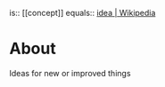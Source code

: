 is:: [[concept]]
equals:: [idea | Wikipedia](https://en.wikipedia.org/wiki/Idea)

# About
Ideas for new or improved things
